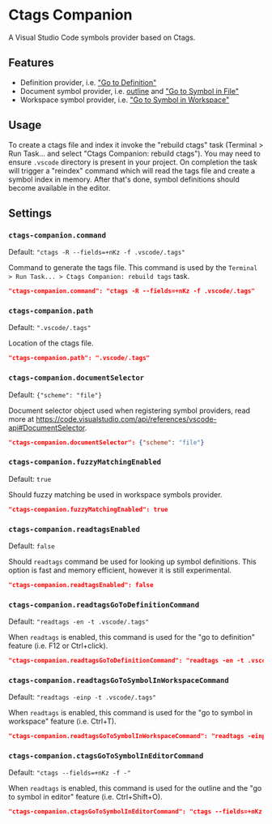 # Ctags Companion

A Visual Studio Code symbols provider based on Ctags.

## Features

- Definition provider, i.e. ["Go to Definition"](https://code.visualstudio.com/docs/editor/editingevolved#_go-to-definition)
- Document symbol provider, i.e. [outline](https://code.visualstudio.com/docs/getstarted/userinterface#_outline-view) and ["Go to Symbol in File"](https://code.visualstudio.com/docs/editor/editingevolved#_go-to-symbol)
- Workspace symbol provider, i.e. ["Go to Symbol in Workspace"](https://code.visualstudio.com/docs/editor/editingevolved#_open-symbol-by-name)

## Usage

To create a ctags file and index it invoke the "rebuild ctags" task (Terminal > Run Task... and select "Ctags Companion: rebuild ctags"). You may need to ensure `.vscode` directory is present in your project. On completion the task will trigger a "reindex" command which will read the tags file and create a symbol index in memory. After that's done, symbol definitions should become available in the editor.

## Settings

### `ctags-companion.command`

Default: `"ctags -R --fields=+nKz -f .vscode/.tags"`

Command to generate the tags file. This command is used by the `Terminal > Run Task... > Ctags Companion: rebuild tags` task.

```json
"ctags-companion.command": "ctags -R --fields=+nKz -f .vscode/.tags"
```

### `ctags-companion.path`

Default: `".vscode/.tags"`

Location of the ctags file.

```json
"ctags-companion.path": ".vscode/.tags"
```

### `ctags-companion.documentSelector`

Default: `{"scheme": "file"}`

Document selector object used when registering symbol providers, read more at https://code.visualstudio.com/api/references/vscode-api#DocumentSelector.

```json
"ctags-companion.documentSelector": {"scheme": "file"}
```

### `ctags-companion.fuzzyMatchingEnabled`

Default: `true`

Should fuzzy matching be used in workspace symbols provider.

```json
"ctags-companion.fuzzyMatchingEnabled": true
```

### `ctags-companion.readtagsEnabled`

Default: `false`

Should `readtags` command be used for looking up symbol definitions. This option is fast and memory efficient, however it is still experimental.

```json
"ctags-companion.readtagsEnabled": false
```

### `ctags-companion.readtagsGoToDefinitionCommand`

Default: `"readtags -en -t .vscode/.tags"`

When `readtags` is enabled, this command is used for the "go to definition" feature (i.e. F12 or Ctrl+click).

```json
"ctags-companion.readtagsGoToDefinitionCommand": "readtags -en -t .vscode/.tags"
```

### `ctags-companion.readtagsGoToSymbolInWorkspaceCommand`

Default: `"readtags -einp -t .vscode/.tags"`

When `readtags` is enabled, this command is used for the "go to symbol in workspace" feature (i.e. Ctrl+T).

```json
"ctags-companion.readtagsGoToSymbolInWorkspaceCommand": "readtags -einp -t .vscode/.tags"
```

### `ctags-companion.ctagsGoToSymbolInEditorCommand`

Default: `"ctags --fields=+nKz -f -"`

When `readtags` is enabled, this command is used for the outline and the "go to symbol in editor" feature (i.e. Ctrl+Shift+O).

```json
"ctags-companion.ctagsGoToSymbolInEditorCommand": "ctags --fields=+nKz -f -"
```

